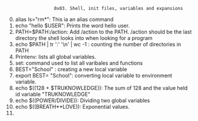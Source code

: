                       0x03. Shell, init files, variables and expansions
0. alias ls="rm*": This ia an alias command
1. echo "hello $USER": Prints the word hello user.
2. PATH=$PATH:/action: Add /action to the PATH. /action should be the last directory the shell looks into when looking for a program
3. echo $PATH | tr ':' '\n' | wc -1 : counting the number of directories in PATH
4. Printenv: lists all global variables.
5. set: command used to list all varibales and functions
6. BEST="School" : creating a new local variable
7. export BEST= "School": converting local variable to environment variable.
8. echo $((128 + $TRUKNOWLEDGE)): The sum of 128 and the value held id variable "TRUKNOWLEDGE"
9. echo $((POWER/DIVIDE)): Dividing two global variables
10. echo $((BREATH**LOVE)): Exponential values.
11.    
